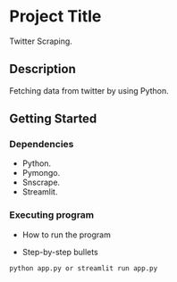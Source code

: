 # Project Title

Twitter Scraping.

## Description
Fetching data from twitter by using Python.

## Getting Started

### Dependencies

* Python.
* Pymongo.
* Snscrape.
* Streamlit.


### Executing program

* How to run the program

* Step-by-step bullets
```
python app.py or streamlit run app.py
```

